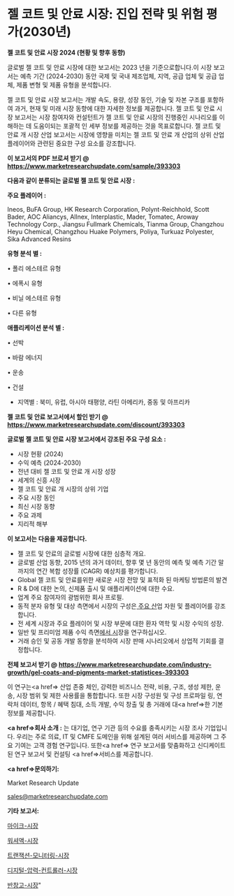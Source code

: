 # 젤 코트 및 안료 시장: 진입 전략 및 위험 평가(2030년)

<strong>젤 코트 및 안료 시장 2024 (현황 및 향후 동향)</strong>

글로벌 젤 코트 및 안료 시장에 대한 보고서는 2023 년을 기준으로합니다.이 시장 보고서는 예측 기간 (2024-2030) 동안 국제 및 국내 제조업체, 지역, 공급 업체 및 공급 업체, 제품 변형 및 제품 유형을 분석합니다.

젤 코트 및 안료 시장 보고서는 개발 속도, 용량, 성장 동인, 기술 및 자본 구조를 포함하여 과거, 현재 및 미래 시장 동향에 대한 자세한 정보를 제공합니다. 젤 코트 및 안료 시장 보고서는 시장 참여자와 컨설턴트가 젤 코트 및 안료 시장의 진행중인 시나리오를 이해하는 데 도움이되는 포괄적 인 세부 정보를 제공하는 것을 목표로합니다. 젤 코트 및 안료 개 시장 산업 보고서는 시장에 영향을 미치는 젤 코트 및 안료 개 산업의 상위 산업 플레이어와 관련된 중요한 구성 요소를 강조합니다.



<strong>이 보고서의 PDF 브로셔 받기 @ <a href=https://www.marketresearchupdate.com/sample/393303>https://www.marketresearchupdate.com/sample/393303</a></strong>



<strong>다음과 같이 분류되는 글로벌 젤 코트 및 안료 시장 :</strong>



<strong>주요 플레이어 :</strong>

Ineos, BuFA Group, HK Research Corporation, Polynt-Reichhold, Scott Bader, AOC Aliancys, Allnex, Interplastic, Mader, Tomatec, Aroway Technology Corp., Jiangsu Fullmark Chemicals, Tianma Group, Changzhou Heyu Chemical, Changzhou Huake Polymers, Poliya, Turkuaz Polyester, Sika Advanced Resins



<strong>유형 분석 별 :</strong>

• 폴리 에스테르 유형

• 에폭시 유형

• 비닐 에스테르 유형

• 다른 유형



<strong>애플리케이션 분석 별 :</strong>

• 선박

• 바람 에너지

• 운송

• 건설

<ul>
  <li>지역별 : 북미, 유럽, 아시아 태평양, 라틴 아메리카, 중동 및 아프리카</li>
</ul>


<strong>젤 코트 및 안료 보고서에서 할인 받기 @ <a href=https://www.marketresearchupdate.com/discount/393303>https://www.marketresearchupdate.com/discount/393303</a></strong>



<strong>글로벌 젤 코트 및 안료 시장 보고서에서 강조된 주요 구성 요소 :</strong>
<ul>
  <li>시장 현황 (2024)</li>
  <li>수익 예측 (2024-2030)</li>
  <li>전년 대비 젤 코트 및 안료 개 시장 성장</li>
  <li>세계의 신흥 시장</li>
  <li>젤 코트 및 안료 개 시장의 상위 기업</li>
  <li>주요 시장 동인</li>
  <li>최신 시장 동향</li>
  <li>주요 과제</li>
  <li>지리적 해부</li>
</ul>


<strong>이 보고서는 다음을 제공합니다.</strong>
<ul>
  <li>젤 코트 및 안료의 글로벌 시장에 대한 심층적 개요.</li>
  <li>글로벌 산업 동향, 2015 년의 과거 데이터, 향후 몇 년 동안의 예측 및 예측 기간 말까지의 연간 복합 성장률 (CAGR) 예상치를 평가합니다.</li>
  <li>Global 젤 코트 및 안료를위한 새로운 시장 전망 및 표적화 된 마케팅 방법론의 발견</li>
  <li>R &amp; D에 대한 논의, 신제품 출시 및 애플리케이션에 대한 수요.</li>
  <li>업계 주요 참여자의 광범위한 회사 프로필.</li>
  <li>동적 분자 유형 및 대상 측면에서 시장의 구성은<a href=> 주요 산</a>업 자원 및 플레이어를 강조합니다.</li>
  <li>전 세계 시장과 주요 플레이어 및 시장 부문에 대한 환자 역학 및 시장 수익의 성장.</li>
  <li>일반 및 프리미엄 제품 수익 측면<a href=>에서 시</a>장을 연구하십시오.</li>
  <li>거래 승인 및 공동 개발 동향을 분석하여 시장 판매 시나리오에서 상업적 기회를 결정합니다.</li>
</ul>



<strong>전체 보고서 받기 @ <a href=https://www.marketresearchupdate.com/industry-growth/gel-coats-and-pigments-market-statistices-393303>https://www.marketresearchupdate.com/industry-growth/gel-coats-and-pigments-market-statistices-393303</a></strong>

이 연구는<a href=> 산업 존중</a> 체인, 강력한 비즈니스 전략, 비용, 구조, 생성 제한, 운송, 시장 범위 및 제한 사용률을 통합합니다. 또한 시장 구성원 및 구성 프로파일 링, 연락처 데이터, 항목 / 혜택 침대, 소득 개발, 수익 창출 및 총 거래에 대<a href=>한 기본 </a>정보를 제공합니다.



<strong><a href=>회사 소</a>개 :</strong>
는 대기업, 연구 기관 등의 수요를 충족시키는 시장 조사 기업입니다. 우리는 주로 의료, IT 및 CMFE 도메인을 위해 설계된 여러 서비스를 제공하며 그 주요 기여는 고객 경험 연구입니다. 또한<a href=> 연구 보</a>고서를 맞춤화하고 신디케이트 된 연구 보고서 및 컨설팅 <a href=>서비스</a>를 제공합니다.



<strong><a href=>문의하기:</a></strong>

Market Research Update

sales@marketresearchupdate.com



<strong>기타 보고서:</strong>

<a href=https://www.linkedin.com/pulse/마이크-시장-동향-및-성장-전망-trend-tracking-tips-360-analysis/>마이크-시장</a>

<a href=https://www.linkedin.com/pulse/워셔액-시장-현재-및-미래-성장-2029-consumer-connection-chronicles-24--kg2of/>워셔액-시장</a>

<a href=https://www.linkedin.com/pulse/트랜잭션-모니터링-시장-동향-및-성장-전망-trend-tracking-tips-360-analysis-vjm7f/>트랜잭션-모니터링-시장</a>

<a href=https://www.linkedin.com/pulse/디지털-압력-컨트롤러-시장-진입-전략-및-위험-평가2030년-isdailynews-oiyjf/>디지털-압력-컨트롤러-시장</a>

<a href=https://www.linkedin.com/pulse/반창고-시장-동향-및-성장-전망-consumer-connection-compendium-ana-dpo9f/>반창고-시장</a>"
